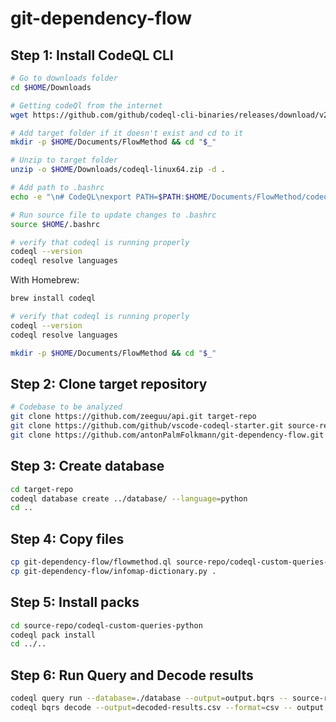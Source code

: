 # git-dependency-flow

## Step 1: Install CodeQL CLI

```bash
# Go to downloads folder
cd $HOME/Downloads

# Getting codeQl from the internet
wget https://github.com/github/codeql-cli-binaries/releases/download/v2.12.3/codeql-linux64.zip

# Add target folder if it doesn't exist and cd to it
mkdir -p $HOME/Documents/FlowMethod && cd "$_"

# Unzip to target folder
unzip -o $HOME/Downloads/codeql-linux64.zip -d .

# Add path to .bashrc
echo -e "\n# CodeQL\nexport PATH=$PATH:$HOME/Documents/FlowMethod/codeql" >> $HOME/.bashrc

# Run source file to update changes to .bashrc
source $HOME/.bashrc

# verify that codeql is running properly
codeql --version
codeql resolve languages
```

With Homebrew:

```bash
brew install codeql

# verify that codeql is running properly
codeql --version
codeql resolve languages

mkdir -p $HOME/Documents/FlowMethod && cd "$_"
```

## Step 2: Clone target repository

```bash
# Codebase to be analyzed
git clone https://github.com/zeeguu/api.git target-repo
git clone https://github.com/github/vscode-codeql-starter.git source-repo
git clone https://github.com/antonPalmFolkmann/git-dependency-flow.git
```

## Step 3: Create database

```bash
cd target-repo
codeql database create ../database/ --language=python
cd ..
```

## Step 4: Copy files

```bash
cp git-dependency-flow/flowmethod.ql source-repo/codeql-custom-queries-python/
cp git-dependency-flow/infomap-dictionary.py .
```

## Step 5: Install packs

```bash
cd source-repo/codeql-custom-queries-python
codeql pack install
cd ../..
```

## Step 6: Run Query and Decode results

```bash
codeql query run --database=./database --output=output.bqrs -- source-repo/codeql-custom-queries-python/flowmethod.ql
codeql bqrs decode --output=decoded-results.csv --format=csv -- output.bqrs
```
